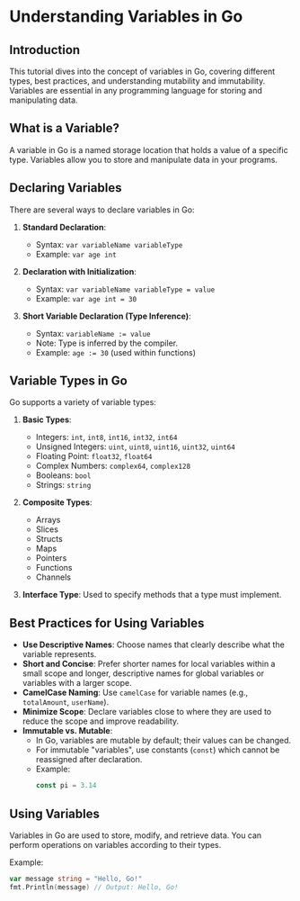 # Understanding Variables in Go

## Introduction

This tutorial dives into the concept of variables in Go, covering different types, best practices, and understanding mutability and immutability. Variables are essential in any programming language for storing and manipulating data.

## What is a Variable?

A variable in Go is a named storage location that holds a value of a specific type. Variables allow you to store and manipulate data in your programs.

## Declaring Variables

There are several ways to declare variables in Go:

1. **Standard Declaration**: 
   - Syntax: `var variableName variableType`
   - Example: `var age int`

2. **Declaration with Initialization**: 
   - Syntax: `var variableName variableType = value`
   - Example: `var age int = 30`

3. **Short Variable Declaration (Type Inference)**: 
   - Syntax: `variableName := value`
   - Note: Type is inferred by the compiler.
   - Example: `age := 30` (used within functions)

## Variable Types in Go

Go supports a variety of variable types:

1. **Basic Types**: 
   - Integers: `int`, `int8`, `int16`, `int32`, `int64`
   - Unsigned Integers: `uint`, `uint8`, `uint16`, `uint32`, `uint64`
   - Floating Point: `float32`, `float64`
   - Complex Numbers: `complex64`, `complex128`
   - Booleans: `bool`
   - Strings: `string`

2. **Composite Types**: 
   - Arrays
   - Slices
   - Structs
   - Maps
   - Pointers
   - Functions
   - Channels

3. **Interface Type**: Used to specify methods that a type must implement.

## Best Practices for Using Variables

- **Use Descriptive Names**: Choose names that clearly describe what the variable represents.
- **Short and Concise**: Prefer shorter names for local variables within a small scope and longer, descriptive names for global variables or variables with a larger scope.
- **CamelCase Naming**: Use `camelCase` for variable names (e.g., `totalAmount`, `userName`).
- **Minimize Scope**: Declare variables close to where they are used to reduce the scope and improve readability.
- **Immutable vs. Mutable**:
  - In Go, variables are mutable by default; their values can be changed.
  - For immutable "variables", use constants (`const`) which cannot be reassigned after declaration.
  - Example:
    ```go
    const pi = 3.14
    ```

## Using Variables

Variables in Go are used to store, modify, and retrieve data. You can perform operations on variables according to their types.

Example:
```go
var message string = "Hello, Go!"
fmt.Println(message) // Output: Hello, Go!
```


